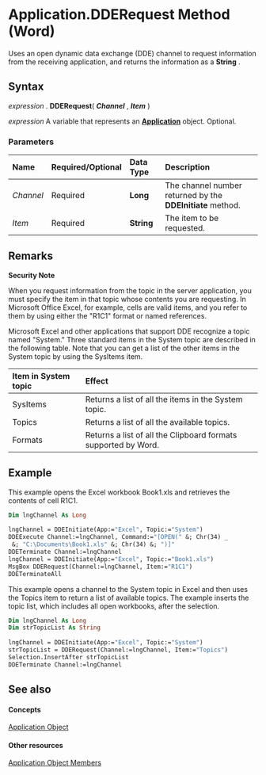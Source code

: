 
# Application.DDERequest Method (Word)

Uses an open dynamic data exchange (DDE) channel to request information from the receiving application, and returns the information as a  **String** .


## Syntax

 _expression_ . **DDERequest**( **_Channel_** , **_Item_** )

 _expression_ A variable that represents an **[Application](d1cf6f8f-4e88-bf01-93b4-90a83f79cb44.md)** object. Optional.


### Parameters



|**Name**|**Required/Optional**|**Data Type**|**Description**|
|:-----|:-----|:-----|:-----|
| _Channel_|Required| **Long**|The channel number returned by the  **DDEInitiate** method.|
| _Item_|Required| **String**|The item to be requested.|

## Remarks


 **Security Note**  



When you request information from the topic in the server application, you must specify the item in that topic whose contents you are requesting. In Microsoft Office Excel, for example, cells are valid items, and you refer to them by using either the "R1C1" format or named references.

Microsoft Excel and other applications that support DDE recognize a topic named "System." Three standard items in the System topic are described in the following table. Note that you can get a list of the other items in the System topic by using the SysItems item.



|**Item in System topic**|**Effect**|
|:-----|:-----|
|SysItems|Returns a list of all the items in the System topic.|
|Topics|Returns a list of all the available topics.|
|Formats|Returns a list of all the Clipboard formats supported by Word.|

## Example

This example opens the Excel workbook Book1.xls and retrieves the contents of cell R1C1.


```vb
Dim lngChannel As Long 
 
lngChannel = DDEInitiate(App:="Excel", Topic:="System") 
DDEExecute Channel:=lngChannel, Command:="[OPEN(" &; Chr(34) _ 
 &; "C:\Documents\Book1.xls" &; Chr(34) &; ")]" 
DDETerminate Channel:=lngChannel 
lngChannel = DDEInitiate(App:="Excel", Topic:="Book1.xls") 
MsgBox DDERequest(Channel:=lngChannel, Item:="R1C1") 
DDETerminateAll
```

This example opens a channel to the System topic in Excel and then uses the Topics item to return a list of available topics. The example inserts the topic list, which includes all open workbooks, after the selection.




```vb
Dim lngChannel As Long 
Dim strTopicList As String 
 
lngChannel = DDEInitiate(App:="Excel", Topic:="System") 
strTopicList = DDERequest(Channel:=lngChannel, Item:="Topics") 
Selection.InsertAfter strTopicList 
DDETerminate Channel:=lngChannel
```


## See also


#### Concepts


[Application Object](d1cf6f8f-4e88-bf01-93b4-90a83f79cb44.md)
#### Other resources


[Application Object Members](71669f1e-65f1-b0f1-b67d-355dfdbebe50.md)
